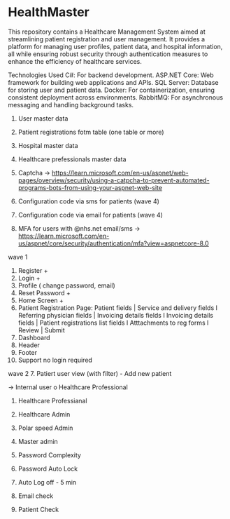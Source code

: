 # HealthMaster
This repository contains a Healthcare Management System aimed at streamlining patient registration and user management. It provides a platform for managing user profiles, patient data, and hospital information, all while ensuring robust security through authentication measures to enhance the efficiency of healthcare services.

Technologies Used
C#: For backend development.
ASP.NET Core: Web framework for building web applications and APIs.
SQL Server: Database for storing user and patient data.
Docker: For containerization, ensuring consistent deployment across environments.
RabbitMQ: For asynchronous messaging and handling background tasks.


1. User master data
2. Patient registrations fotm table (one table or more)
3. Hospital master data
4. Healthcare prefessionals master data

1. Captcha -> https://learn.microsoft.com/en-us/aspnet/web-pages/overview/security/using-a-catpcha-to-prevent-automated-programs-bots-from-using-your-aspnet-web-site
2. Configuration code via sms for patients (wave 4)
3. Configuration code via email for patients (wave 4)
4. MFA for users with @nhs.net email/sms -> https://learn.microsoft.com/en-us/aspnet/core/security/authentication/mfa?view=aspnetcore-8.0

wave 1
1. Register +
2. Login +
3. Profile ( change password, email)
4. Reset Password +
5. Home Screen +
6. Patient Registration Page: Patient fields | Service and delivery fields I Referring physician fields | Invoicing details fields I Invoicing details fields | Patient registrations list fields I Atttachments to reg forms I Review | Submit
7. Dashboard
8. Header
9. Footer
10. Support no login required

wave 2 
7. Patiert user view (with filter) - Add new patient

-> Internal user o Healthcare Professional

1. Healthcare Professianal
2. Healthcare Admin
3. Polar speed Admin
4. Master admin

1. Password Complexity
2. Password Auto Lock
3. Auto Log off - 5 min
4. Email check
5. Patient Check
